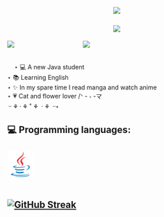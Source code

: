 <p align="center">
  <img src="https://readme-typing-svg.demolab.com?font=caprasimo&weight=700&size=30&pause=1000&color=4CFBFF&width=435&lines=Hi!!%2C+I'm+Sami+%E0%AB%AE+%CB%B6%E1%B5%94+%E1%B5%95+%E1%B5%94%CB%B6+%E1%83%90" />
</p>
                    
<h3 align="center">
  <img src="https://media.giphy.com/media/3oqmwkTtUlCBQOdscu/giphy.gif" width="500" />
</h3>

<img height="60" align="left" src="https://readme-typing-svg.demolab.com?font=Bricolage+Grotesque&weight=300&size=30&pause=1000&color=20F3FF&width=435&lines=%F0%9F%8E%80About+Me%3A" />

<img align="right" width="330" src="https://media.giphy.com/media/U0d3OVZL7z31WKgua3/giphy.gif" />

<div align="left">
  <br>
  <br>
  <br>⋆ 💻 A new Java student
  <br>⋆ 📚 Learning English
  <br>⋆ ✨ In my spare time I read manga and watch anime
  <br>⋆ 💗 Cat and flower lover /ᐠ - ˕ -マ
  <br> ᠃ ⚘᠂ ⚘ ˚ ⚘ ᠂ ⚘ ᠃⋆ 
   <br>

<h2>💻 Programming languages: <h2/>

<div align="left">
 <img src="https://github.com/devicons/devicon/blob/master/icons/java/java-original.svg"height="60" />
</div><br>

[![GitHub Streak](https://streak-stats.demolab.com?user=dev-sandra1&theme=tokyonight-duo&border_radius=3.2&date_format=M%20j%5B%2C%20Y%5D)](https://git.io/streak-stats)

